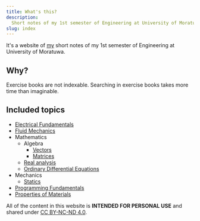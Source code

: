 ```yaml
---
title: What's this?
description:
  Short notes of my 1st semester of Engineering at University of Moratuwa.
slug: index
---
```


It's a website of [my](https://sahithyan.dev) short notes of my 1st semester of
Engineering at University of Moratuwa.

## Why?

Exercise books are not indexable. Searching in exercise books takes more time
than imaginable.

## Included topics

- [Electrical Fundamentals](/electrical-fundamentals/introduction/)
- [Fluid Mechanics](/fluid-mechanics/introduction/)
- Mathematics
  - Algebra
    - [Vectors](/maths/algebra/vectors/introduction)
    - [Matrices](/maths/algebra/matrices/introduction)
  - [Real analysis](/maths/real-analysis/introduction)
  - [Ordinary Differential Equations](/maths/ode/introduction)
- Mechanics
  - [Statics](/mechanics/statics/introduction)
- [Programming Fundamentals](/programming-fundamentals/introduction)
- [Properties of Materials](/properties-of-materials/introduction)

All of the content in this website is **INTENDED FOR PERSONAL USE** and shared
under [CC BY-NC-ND 4.0](/license).
